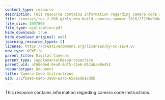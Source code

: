 ```yaml
---
content_type: resource
description: This resource contains information regarding camera code instructions.
file: /courses/res-2-006-girls-who-build-cameras-summer-2016/272fba9b6a453e08e37b650a5d6acdbb_MITRES_2_006SUM16_Cam_Code.pdf
file_size: 1697805
file_type: application/pdf
hide_download: true
hide_download_original: null
learning_resource_types: []
license: https://creativecommons.org/licenses/by-nc-sa/4.0/
ocw_type: OCWFile
parent_title: Digital Cameras
parent_type: SupplementalResourceSection
parent_uid: af68e0ed-0ea8-0df5-d1e6-013abae8e453
resourcetype: Document
title: Camera Code Instructions
uid: 272fba9b-6a45-3e08-e37b-650a5d6acdbb
---
```

This resource contains information regarding camera code instructions.
